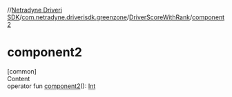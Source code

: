 //[Netradyne Driveri SDK](../../index.md)/[com.netradyne.driverisdk.greenzone](../index.md)/[DriverScoreWithRank](index.md)/[component2](component2.md)



# component2  
[common]  
Content  
operator fun [component2](component2.md)(): [Int](https://kotlinlang.org/api/latest/jvm/stdlib/kotlin/-int/index.html)  



